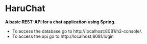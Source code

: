 # HaruChat

**A basic REST-API for a chat application using Spring.**

* To access the database go to http://localhost:8081/h2-console/.
* To access the api go to http://localhost:8081/login



